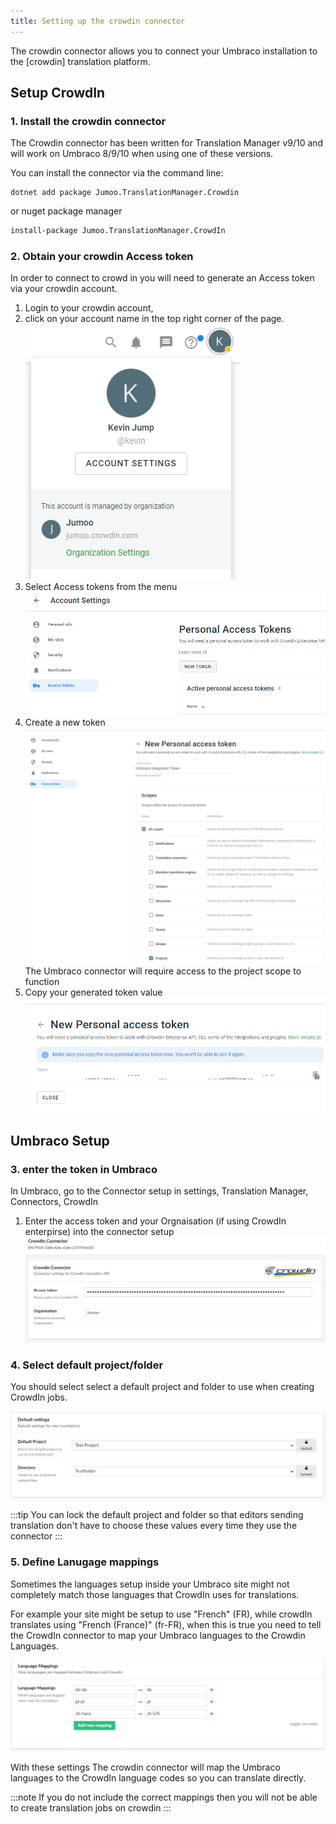 ```yaml
---
title: Setting up the crowdin connector
---
```


The crowdin connector allows you to connect your Umbraco installation to the [crowdin] translation platform.

## Setup CrowdIn 

### 1. Install the crowdin connector 

The Crowdin connector has been written for Translation Manager v9/10 and will work on Umbraco 8/9/10 when using one of these versions.

You can install the connector via the command line: 

```cli
dotnet add package Jumoo.TranslationManager.Crowdin
```

or nuget package manager 

```cls
install-package Jumoo.TranslationManager.CrowdIn
```

### 2. Obtain your crowdin Access token

In order to connect to crowd in you will need to generate an Access token via your crowdin account.

1. Login to your crowdin account, 
2. click on your account name in the top right corner of the page. 
![](crowdin_account.png)
3. Select Access tokens from the menu
![](crowdin_newtoken.png)
4. Create a new token 
![](crowdin_tokensetup.png)
The Umbraco connector will require access to the project scope to function
5. Copy your generated token value
![](crowdin_token.png)

## Umbraco Setup

### 3. enter the token in Umbraco

In Umbraco, go to the Connector setup in settings, Translation Manager, Connectors, CrowdIn

1. Enter the access token and your Orgnaisation (if using CrowdIn enterpirse) into the connector setup
![](tm_accesstoken.png)

### 4. Select default project/folder

You should select select a default project and folder to use when creating CrowdIn jobs. 

![](tm_defaults.png)

:::tip
You can lock the default project and folder so that editors sending translation don't have to choose these values every time they use the connector
:::


### 5. Define Lanugage mappings

Sometimes the languages setup inside your Umbraco site might not completely match those languages that CrowdIn uses for translations. 

For example your site might be setup to use "French" (FR), while crowdIn translates using "French (France)" (fr-FR), when this is true you need to tell the CrowdIn connector to map your Umbraco languages to the Crowdin Languages. 

![](tm_mappings.png)

With these settings The crowdin connector will map the Umbraco languages to the CrowdIn language codes so you can translate directly. 

:::note
If you do not include the correct mappings then you will not be able to create translation jobs on crowdin
:::